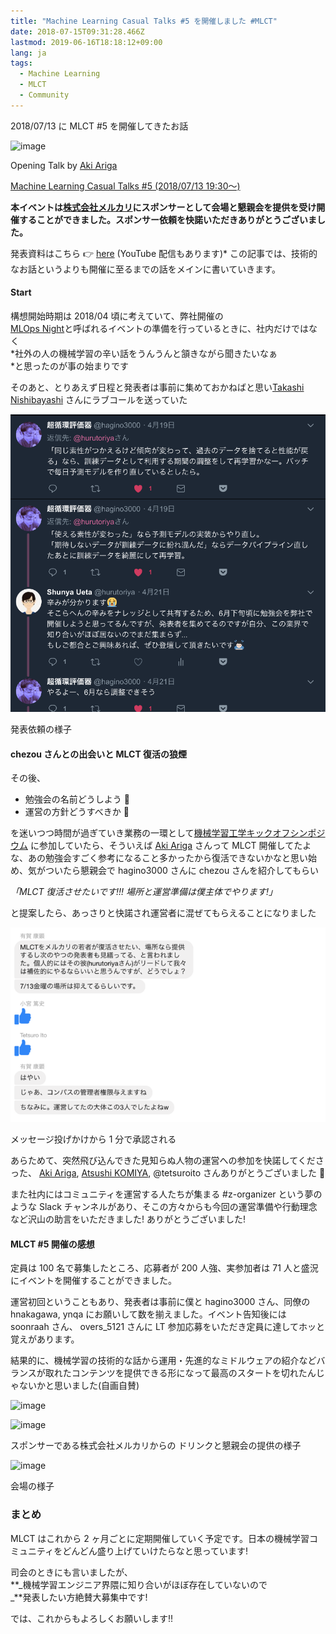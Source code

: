 ```yaml
---
title: "Machine Learning Casual Talks #5 を開催しました #MLCT"
date: 2018-07-15T09:31:28.466Z
lastmod: 2019-06-16T18:18:12+09:00
lang: ja
tags:
  - Machine Learning
  - MLCT
  - Community
---
```


2018/07/13 に MLCT #5 を開催してきたお話

![image](https://cdn-images-1.medium.com/max/2560/0*1dV8jG3d-X98MN8_)

Opening Talk by [Aki Ariga](https://medium.com/u/d2572dc96c55)

[Machine Learning Casual Talks #5 (2018/07/13 19:30〜)](https://mlct.connpass.com/event/88797/)

**本イベントは**[**株式会社メルカリ**](https://about.mercari.com/)**にスポンサーとして会場と懇親会を提供を受け開催することができました。スポンサー依頼を快諾いただきありがとうございました。**

発表資料はこちら 👉 [here](https://mlct.connpass.com/event/88797/presentation/) (YouTube 配信もあります)\* この記事では、技術的なお話というよりも開催に至るまでの話をメインに書いていきます。

#### Start

構想開始時期は 2018/04 頃に考えていて、弊社開催の  
[MLOps Night](https://tech.mercari.com/entry/mercari-mlopsnight-1)と呼ばれるイベントの準備を行っているときに、社内だけではなく  
*社外の人の機械学習の辛い話をうんうんと頷きながら聞きたいなぁ  
*と思ったのが事の始まりです

そのあと、とりあえず日程と発表者は事前に集めておかねばと思い[Takashi Nishibayashi](https://medium.com/u/1f02a92f1898) さんにラブコールを送っていた

![image](/posts/2018-07-15_machine-learning-casual-talks-sharp5-を開催しました-sharpmlct/images/2.png)

発表依頼の様子

#### chezou さんとの出会いと MLCT 復活の狼煙

その後、

- 勉強会の名前どうしよう 🤔
- 運営の方針どうすべきか 🤔

を迷いつつ時間が過ぎていき業務の一環として[機械学習工学キックオフシンポジウム](https://mlxse.connpass.com/event/80439/) に参加していたら、そういえば [Aki Ariga](https://medium.com/u/d2572dc96c55) さんって MLCT 開催してたよな、あの勉強会すごく参考になること多かったから復活できないかなと思い始め、気がついたら懇親会で hagino3000 さんに chezou さんを紹介してもらい

_「MLCT 復活させたいです!!! 場所と運営準備は僕主体でやります!」_

と提案したら、あっさりと快諾され運営者に混ぜてもらえることになりました

![image](/posts/2018-07-15_machine-learning-casual-talks-sharp5-を開催しました-sharpmlct/images/3.png)

メッセージ投げかけから 1 分で承認される

あらためて、突然飛び込んできた見知らぬ人物の運営への参加を快諾してくださった、 [Aki Ariga](https://medium.com/u/d2572dc96c55), [Atsushi KOMIYA](https://medium.com/u/5b6d3ed50e13), @tetsuroito さんありがとうございました 🙇

また社内にはコミュニティを運営する人たちが集まる #z-organizer という夢のような Slack チャンネルがあり、そこの方々からも今回の運営準備や行動理念など沢山の助言をいただきました! ありがとうございました!

#### MLCT #5 開催の感想

定員は 100 名で募集したところ、応募者が 200 人強、実参加者は 71 人と盛況にイベントを開催することができました。

運営初回ということもあり、発表者は事前に僕と hagino3000 さん、同僚の hnakagawa, ynqa にお願いして数を揃えました。イベント告知後には soonraah さん、 overs_5121 さんに LT 参加応募をいただき定員に達してホッと覚えがあります。

結果的に、機械学習の技術的な話から運用・先進的なミドルウェアの紹介などバランスが取れたコンテンツを提供できる形になって最高のスタートを切れたんじゃないかと思いました(自画自賛)

![image](https://cdn-images-1.medium.com/max/600/0*CfmthEvRrsEYmXxu)

![image](https://cdn-images-1.medium.com/max/600/0*0mkGfXFZ8CspyovM)

スポンサーである株式会社メルカリからの ドリンクと懇親会の提供の様子

![image](https://cdn-images-1.medium.com/max/1200/0*XsCf8p2SILaQ6OOn)

会場の様子

### まとめ

MLCT はこれから 2 ヶ月ごとに定期開催していく予定です。日本の機械学習コミュニティをどんどん盛り上げていけたらなと思っています!

司会のときにも言いましたが、  
**_機械学習エンジニア界隈に知り合いがほぼ存在していないので  
_**発表したい方絶賛大募集中です!

では、これからもよろしくお願いします!!
